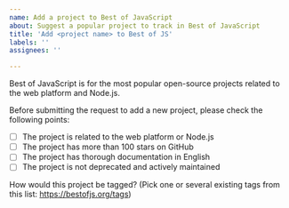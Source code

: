 ```yaml
---
name: Add a project to Best of JavaScript
about: Suggest a popular project to track in Best of JavaScript
title: 'Add <project name> to Best of JS'
labels: ''
assignees: ''

---
```


Best of JavaScript is for the most popular open-source projects related to the web platform and Node.js.

Before submitting the request to add a new project, please check the following points:

- [ ] The project is related to the web platform or Node.js
- [ ] The project has more than 100 stars on GitHub
- [ ] The project has thorough documentation in English
- [ ] The project is not deprecated and actively maintained

How would this project be tagged? (Pick one or several existing tags from this list: https://bestofjs.org/tags)
